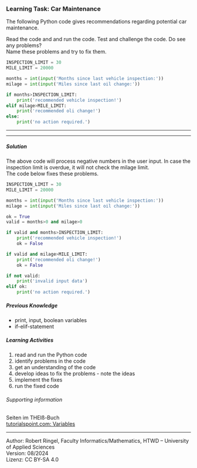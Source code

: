 ### Learning Task: Car Maintenance

The following Python code gives recommendations regarding potential car maintenance.  

Read the code and and run the code. Test and challenge the code. Do see any problems?  
Name these problems and try to fix them.

``` python
INSPECTION_LIMIT = 30
MILE_LIMIT = 20000

months = int(input('Months since last vehicle inspection:'))
milage = int(input('Miles since last oil change:'))

if months>INSPECTION_LIMIT:
	print('recommended vehicle inspection!')
elif milage>MILE_LIMIT:
	print('recommended oli change!')
else:
	print('no action required.')
```

---------------------------------------
---------------------------------------

##### Solution

The above code will process negative numbers in the user input.
In case the inspection limit is overdue, it will not check the milage limit.  
The code below fixes these problems.

``` python
INSPECTION_LIMIT = 30
MILE_LIMIT = 20000

months = int(input('Months since last vehicle inspection:'))
milage = int(input('Miles since last oil change:'))

ok = True
valid = months>0 and milage>0

if valid and months>INSPECTION_LIMIT:
	print('recommended vehicle inspection!')
	ok = False

if valid and milage>MILE_LIMIT:
	print('recommended oli change!')
	ok = False

if not valid:
	print('invalid input data')
elif ok:
	print('no action required.')
```

##### Previous Knowledge

- print, input, boolean variables
- if-elif-statement
  
##### Learning Activities

1) read and run the Python code
2) identify problems in the code
3) get an understanding of the code
4) develop ideas to fix the problems - note the ideas
5) implement the fixes
6) run the fixed code


###### Supporting information

Seiten im THEIß-Buch  
[tutorialspoint.com: Variables](https://www.tutorialspoint.com/python/python_variables.htm)

----
[//]: # "Learning objective: Test and branch using if-elif and boolean variables"
[//]: # "Topic: Controlling program execution"
[//]: # "Complexity: 2 - normal"
[//]: # "Task type: complition task"

Author: Robert Ringel, Faculty Informatics/Mathematics, HTWD – University of Applied Sciences  
Version: 08/2024            
Lizenz: CC BY-SA 4.0
